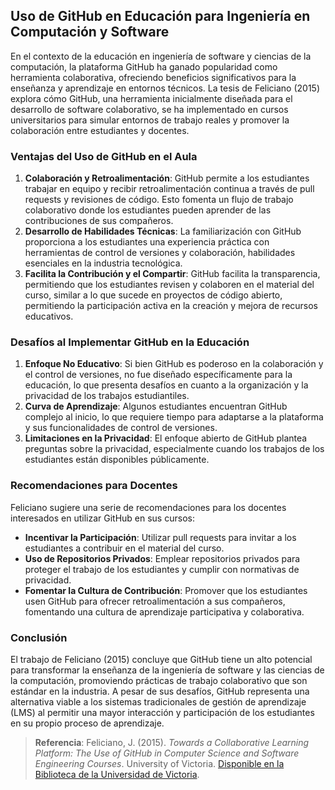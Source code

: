 ## Uso de GitHub en Educación para Ingeniería en Computación y Software

En el contexto de la educación en ingeniería de software y ciencias de la computación, la plataforma GitHub ha ganado popularidad como herramienta colaborativa, ofreciendo beneficios significativos para la enseñanza y aprendizaje en entornos técnicos. La tesis de Feliciano (2015) explora cómo GitHub, una herramienta inicialmente diseñada para el desarrollo de software colaborativo, se ha implementado en cursos universitarios para simular entornos de trabajo reales y promover la colaboración entre estudiantes y docentes.

### Ventajas del Uso de GitHub en el Aula
1. **Colaboración y Retroalimentación**: GitHub permite a los estudiantes trabajar en equipo y recibir retroalimentación continua a través de pull requests y revisiones de código. Esto fomenta un flujo de trabajo colaborativo donde los estudiantes pueden aprender de las contribuciones de sus compañeros.
2. **Desarrollo de Habilidades Técnicas**: La familiarización con GitHub proporciona a los estudiantes una experiencia práctica con herramientas de control de versiones y colaboración, habilidades esenciales en la industria tecnológica.
3. **Facilita la Contribución y el Compartir**: GitHub facilita la transparencia, permitiendo que los estudiantes revisen y colaboren en el material del curso, similar a lo que sucede en proyectos de código abierto, permitiendo la participación activa en la creación y mejora de recursos educativos.

### Desafíos al Implementar GitHub en la Educación
1. **Enfoque No Educativo**: Si bien GitHub es poderoso en la colaboración y el control de versiones, no fue diseñado específicamente para la educación, lo que presenta desafíos en cuanto a la organización y la privacidad de los trabajos estudiantiles.
2. **Curva de Aprendizaje**: Algunos estudiantes encuentran GitHub complejo al inicio, lo que requiere tiempo para adaptarse a la plataforma y sus funcionalidades de control de versiones.
3. **Limitaciones en la Privacidad**: El enfoque abierto de GitHub plantea preguntas sobre la privacidad, especialmente cuando los trabajos de los estudiantes están disponibles públicamente.

### Recomendaciones para Docentes
Feliciano sugiere una serie de recomendaciones para los docentes interesados en utilizar GitHub en sus cursos:
- **Incentivar la Participación**: Utilizar pull requests para invitar a los estudiantes a contribuir en el material del curso.
- **Uso de Repositorios Privados**: Emplear repositorios privados para proteger el trabajo de los estudiantes y cumplir con normativas de privacidad.
- **Fomentar la Cultura de Contribución**: Promover que los estudiantes usen GitHub para ofrecer retroalimentación a sus compañeros, fomentando una cultura de aprendizaje participativa y colaborativa.

### Conclusión
El trabajo de Feliciano (2015) concluye que GitHub tiene un alto potencial para transformar la enseñanza de la ingeniería de software y las ciencias de la computación, promoviendo prácticas de trabajo colaborativo que son estándar en la industria. A pesar de sus desafíos, GitHub representa una alternativa viable a los sistemas tradicionales de gestión de aprendizaje (LMS) al permitir una mayor interacción y participación de los estudiantes en su propio proceso de aprendizaje.

> **Referencia**: Feliciano, J. (2015). *Towards a Collaborative Learning Platform: The Use of GitHub in Computer Science and Software Engineering Courses*. University of Victoria. [Disponible en la Biblioteca de la Universidad de Victoria](https://dspace.library.uvic.ca/server/api/core/bitstreams/b9e2d42d-d592-4d27-83fb-632aea4bcdd8/content).

